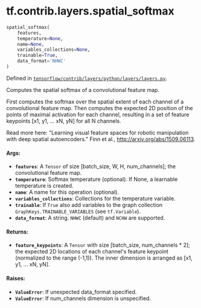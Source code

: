 <div itemscope itemtype="http://developers.google.com/ReferenceObject">
<meta itemprop="name" content="tf.contrib.layers.spatial_softmax" />
</div>

# tf.contrib.layers.spatial_softmax

``` python
spatial_softmax(
    features,
    temperature=None,
    name=None,
    variables_collections=None,
    trainable=True,
    data_format='NHWC'
)
```



Defined in [`tensorflow/contrib/layers/python/layers/layers.py`](https://www.tensorflow.org/code/tensorflow/contrib/layers/python/layers/layers.py).

Computes the spatial softmax of a convolutional feature map.

First computes the softmax over the spatial extent of each channel of a
convolutional feature map. Then computes the expected 2D position of the
points of maximal activation for each channel, resulting in a set of
feature keypoints [x1, y1, ... xN, yN] for all N channels.

Read more here:
"Learning visual feature spaces for robotic manipulation with
deep spatial autoencoders." Finn et al., http://arxiv.org/abs/1509.06113.

#### Args:

* <b>`features`</b>: A `Tensor` of size [batch_size, W, H, num_channels]; the
    convolutional feature map.
* <b>`temperature`</b>: Softmax temperature (optional). If None, a learnable
    temperature is created.
* <b>`name`</b>: A name for this operation (optional).
* <b>`variables_collections`</b>: Collections for the temperature variable.
* <b>`trainable`</b>: If `True` also add variables to the graph collection
    `GraphKeys.TRAINABLE_VARIABLES` (see `tf.Variable`).
* <b>`data_format`</b>: A string. `NHWC` (default) and `NCHW` are supported.

#### Returns:

* <b>`feature_keypoints`</b>: A `Tensor` with size [batch_size, num_channels * 2];
    the expected 2D locations of each channel's feature keypoint (normalized
    to the range (-1,1)). The inner dimension is arranged as
    [x1, y1, ... xN, yN].

#### Raises:

* <b>`ValueError`</b>: If unexpected data_format specified.
* <b>`ValueError`</b>: If num_channels dimension is unspecified.